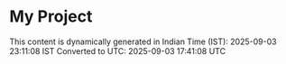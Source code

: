 # My Project

This content is dynamically generated in Indian Time (IST): 2025-09-03 23:11:08 IST
Converted to UTC: 2025-09-03 17:41:08 UTC
